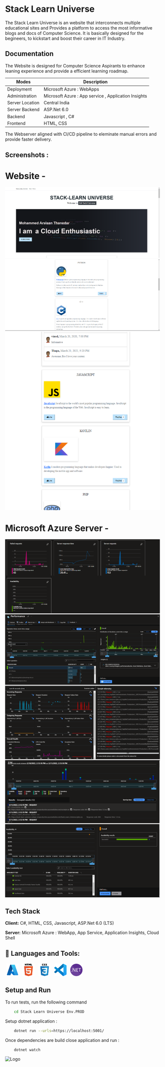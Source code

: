 
# Stack Learn Universe

The Stack Learn Universe is an website that interconnects multiple educational sites and
Provides a platform to access the most informative blogs and docs of Computer Science. It is basically designed for the begineers, to kickstart and boost their career
in IT Industry.



## Documentation
The Website is designed for Computer Science Aspirants to enhance leaning experience and provide a efficient learning roadmap.


| Modes         | Description                                                         |
| ----------------- | ------------------------------------------------------------------ |
|Deployment | Microsoft Azure : WebApps|
|Administration | Microsoft Azure : App service , Application Insights |
|Server Location|Central India|
| Server Backend | ASP.Net 6.0 |
| Backend | Javascript , C# |
|Frontend|HTML, CSS|

The Webserver aligned with CI/CD pipeline to eleminate manual errors and provide faster delivery.




## Screenshots :
# Website -

![App Screenshot](Images/WebImage.png)
![App Screenshot](Images/WebImage1.png)
![App Screenshot](Images/WebImage2.png)

# Microsoft Azure Server -

![App Screenshot](Images/S1.png)
![App Screenshot](Images/S2.png)
![App Screenshot](Images/S3.png)
![App Screenshot](Images/S4.png)
![App Screenshot](Images/S5.png)



## Tech Stack

**Client:** C#, HTML, CSS, Javascript, ASP.Net 6.0 (LTS)

**Server:** Microsoft Azure : WebApp, App Service, Application Insights, Cloud Shell 


## 🧰 Languages and Tools:
<p align="left" >
<img src="https://raw.githubusercontent.com/github/explore/80688e429a7d4ef2fca1e82350fe8e3517d3494d/topics/azure/azure.png" alt="VS Code" height="40" style="vertical-align:top; margin:4px">
<img src="https://raw.githubusercontent.com/github/explore/80688e429a7d4ef2fca1e82350fe8e3517d3494d/topics/html/html.png" alt="Python" height="40" style="vertical-align:top; margin:4px">
<img src="https://raw.githubusercontent.com/github/explore/80688e429a7d4ef2fca1e82350fe8e3517d3494d/topics/css/css.png" alt="Javascript" height="40" style="vertical-align:top; margin:4px">
<img src="https://raw.githubusercontent.com/github/explore/80688e429a7d4ef2fca1e82350fe8e3517d3494d/topics/visual-studio-code/visual-studio-code.png" alt="VS Code" height="40" style="vertical-align:top; margin:4px">
<img src="https://raw.githubusercontent.com/github/explore/80688e429a7d4ef2fca1e82350fe8e3517d3494d/topics/dotnet/dotnet.png" alt="dotnet" height="40" style="vertical-align:top; margin:4px">


## Setup and Run

To run tests, run the following command

```bash
    cd Stack Learn Universe Env.PROD
```
Setup dotnet application : 
```bash
    dotnet run --urls=https://localhost:5001/
```
Once dependencies are build close application and run :

```bash
    dotnet watch
```

![Logo](https://logos-world.net/wp-content/uploads/2021/05/Azure-New-Logo.png)

